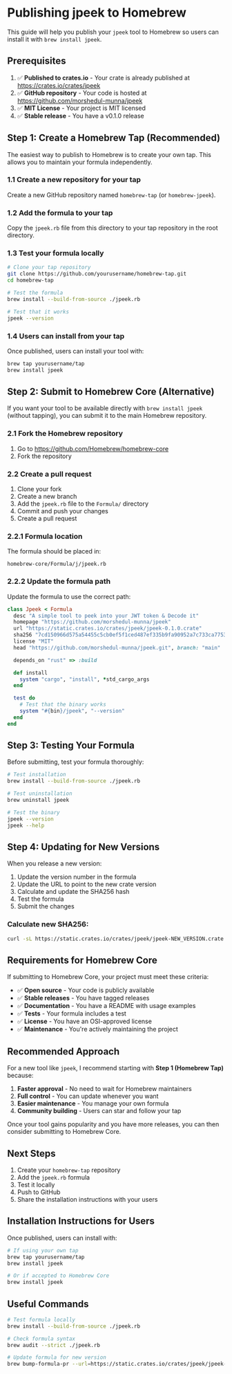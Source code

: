 # Publishing jpeek to Homebrew

This guide will help you publish your `jpeek` tool to Homebrew so users can install it with `brew install jpeek`.

## Prerequisites

1. ✅ **Published to crates.io** - Your crate is already published at https://crates.io/crates/jpeek
2. ✅ **GitHub repository** - Your code is hosted at https://github.com/morshedul-munna/jpeek
3. ✅ **MIT License** - Your project is MIT licensed
4. ✅ **Stable release** - You have a v0.1.0 release

## Step 1: Create a Homebrew Tap (Recommended)

The easiest way to publish to Homebrew is to create your own tap. This allows you to maintain your formula independently.

### 1.1 Create a new repository for your tap

Create a new GitHub repository named `homebrew-tap` (or `homebrew-jpeek`).

### 1.2 Add the formula to your tap

Copy the `jpeek.rb` file from this directory to your tap repository in the root directory.

### 1.3 Test your formula locally

```bash
# Clone your tap repository
git clone https://github.com/yourusername/homebrew-tap.git
cd homebrew-tap

# Test the formula
brew install --build-from-source ./jpeek.rb

# Test that it works
jpeek --version
```

### 1.4 Users can install from your tap

Once published, users can install your tool with:

```bash
brew tap yourusername/tap
brew install jpeek
```

## Step 2: Submit to Homebrew Core (Alternative)

If you want your tool to be available directly with `brew install jpeek` (without tapping), you can submit it to the main Homebrew repository.

### 2.1 Fork the Homebrew repository

1. Go to https://github.com/Homebrew/homebrew-core
2. Fork the repository

### 2.2 Create a pull request

1. Clone your fork
2. Create a new branch
3. Add the `jpeek.rb` file to the `Formula/` directory
4. Commit and push your changes
5. Create a pull request

### 2.2.1 Formula location

The formula should be placed in:

```
homebrew-core/Formula/j/jpeek.rb
```

### 2.2.2 Update the formula path

Update the formula to use the correct path:

```ruby
class Jpeek < Formula
  desc "A simple tool to peek into your JWT token & Decode it"
  homepage "https://github.com/morshedul-munna/jpeek"
  url "https://static.crates.io/crates/jpeek/jpeek-0.1.0.crate"
  sha256 "7cd150966d575a54455c5cb0ef5f1ced487ef335b9fa90952a7c733ca7753332"
  license "MIT"
  head "https://github.com/morshedul-munna/jpeek.git", branch: "main"

  depends_on "rust" => :build

  def install
    system "cargo", "install", *std_cargo_args
  end

  test do
    # Test that the binary works
    system "#{bin}/jpeek", "--version"
  end
end
```

## Step 3: Testing Your Formula

Before submitting, test your formula thoroughly:

```bash
# Test installation
brew install --build-from-source ./jpeek.rb

# Test uninstallation
brew uninstall jpeek

# Test the binary
jpeek --version
jpeek --help
```

## Step 4: Updating for New Versions

When you release a new version:

1. Update the version number in the formula
2. Update the URL to point to the new crate version
3. Calculate and update the SHA256 hash
4. Test the formula
5. Submit the changes

### Calculate new SHA256:

```bash
curl -sL https://static.crates.io/crates/jpeek/jpeek-NEW_VERSION.crate | shasum -a 256
```

## Requirements for Homebrew Core

If submitting to Homebrew Core, your project must meet these criteria:

- ✅ **Open source** - Your code is publicly available
- ✅ **Stable releases** - You have tagged releases
- ✅ **Documentation** - You have a README with usage examples
- ✅ **Tests** - Your formula includes a test
- ✅ **License** - You have an OSI-approved license
- ✅ **Maintenance** - You're actively maintaining the project

## Recommended Approach

For a new tool like `jpeek`, I recommend starting with **Step 1 (Homebrew Tap)** because:

1. **Faster approval** - No need to wait for Homebrew maintainers
2. **Full control** - You can update whenever you want
3. **Easier maintenance** - You manage your own formula
4. **Community building** - Users can star and follow your tap

Once your tool gains popularity and you have more releases, you can then consider submitting to Homebrew Core.

## Next Steps

1. Create your `homebrew-tap` repository
2. Add the `jpeek.rb` formula
3. Test it locally
4. Push to GitHub
5. Share the installation instructions with your users

## Installation Instructions for Users

Once published, users can install with:

```bash
# If using your own tap
brew tap yourusername/tap
brew install jpeek

# Or if accepted to Homebrew Core
brew install jpeek
```

## Useful Commands

```bash
# Test formula locally
brew install --build-from-source ./jpeek.rb

# Check formula syntax
brew audit --strict ./jpeek.rb

# Update formula for new version
brew bump-formula-pr --url=https://static.crates.io/crates/jpeek/jpeek-NEW_VERSION.crate jpeek
```
